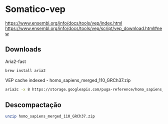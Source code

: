 # Somatico-vep
https://www.ensembl.org/info/docs/tools/vep/index.html
https://www.ensembl.org/info/docs/tools/vep/script/vep_download.html#new

## Downloads

Aria2-fast

```bash
brew install aria2
```

VEP cache indexed - homo_sapiens_merged_110_GRCh37.zip
```bash
aria2c -x 8 https://storage.googleapis.com/puga-reference/homo_sapiens_merged_110_GRCh37.zip
```
## Descompactação
```bash
unzip homo_sapiens_merged_110_GRCh37.zip
```


